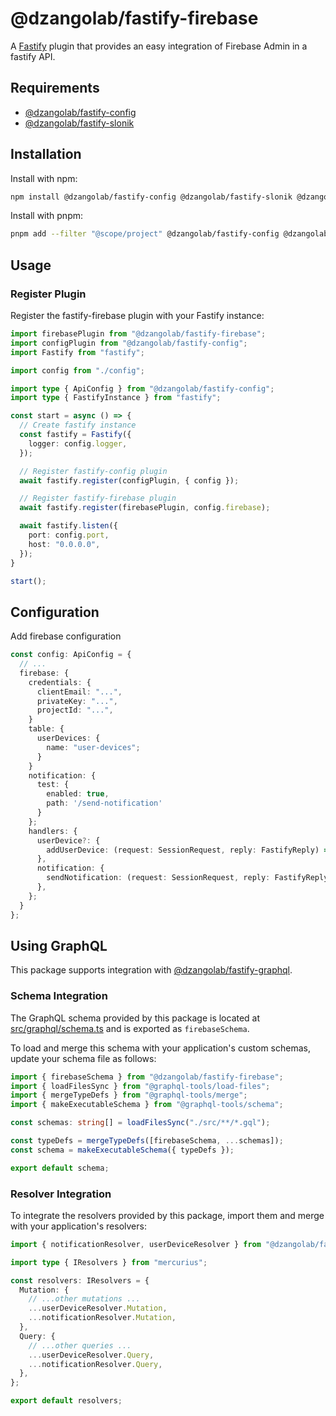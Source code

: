 # @dzangolab/fastify-firebase

A [Fastify](https://github.com/fastify/fastify) plugin that provides an easy integration of Firebase Admin in a fastify API.

## Requirements

* [@dzangolab/fastify-config](../config/)
* [@dzangolab/fastify-slonik](../slonik/)

## Installation

Install with npm:

```bash
npm install @dzangolab/fastify-config @dzangolab/fastify-slonik @dzangolab/fastify-firebase
```

Install with pnpm:

```bash
pnpm add --filter "@scope/project" @dzangolab/fastify-config @dzangolab/fastify-slonik @dzangolab/fastify-firebase
```

## Usage

### Register Plugin

Register the fastify-firebase plugin with your Fastify instance:

```typescript
import firebasePlugin from "@dzangolab/fastify-firebase";
import configPlugin from "@dzangolab/fastify-config";
import Fastify from "fastify";

import config from "./config";

import type { ApiConfig } from "@dzangolab/fastify-config";
import type { FastifyInstance } from "fastify";

const start = async () => {
  // Create fastify instance
  const fastify = Fastify({
    logger: config.logger,
  });

  // Register fastify-config plugin
  await fastify.register(configPlugin, { config });

  // Register fastify-firebase plugin
  await fastify.register(firebasePlugin, config.firebase);

  await fastify.listen({
    port: config.port,
    host: "0.0.0.0",
  });
}

start();
```

## Configuration

Add firebase configuration

```typescript
const config: ApiConfig = {
  // ...
  firebase: {
    credentials: {
      clientEmail: "...",
      privateKey: "...",
      projectId: "...",
    }
    table: {
      userDevices: {
        name: "user-devices";
      }
    }
    notification: {
      test: {
        enabled: true,
        path: '/send-notification'
      }
    };
    handlers: {
      userDevice?: {
        addUserDevice: (request: SessionRequest, reply: FastifyReply) => Promise<void>
      },
      notification: {
        sendNotification: (request: SessionRequest, reply: FastifyReply) => Promise<void>
      },
    };
  }
};
```

## Using GraphQL

This package supports integration with [@dzangolab/fastify-graphql](../graphql/).

### Schema Integration

The GraphQL schema provided by this package is located at [src/graphql/schema.ts](./src/graphql/schema.ts) and is exported as `firebaseSchema`.

To load and merge this schema with your application's custom schemas, update your schema file as follows:

```typescript
import { firebaseSchema } from "@dzangolab/fastify-firebase";
import { loadFilesSync } from "@graphql-tools/load-files";
import { mergeTypeDefs } from "@graphql-tools/merge";
import { makeExecutableSchema } from "@graphql-tools/schema";

const schemas: string[] = loadFilesSync("./src/**/*.gql");

const typeDefs = mergeTypeDefs([firebaseSchema, ...schemas]);
const schema = makeExecutableSchema({ typeDefs });

export default schema;
```

### Resolver Integration

To integrate the resolvers provided by this package, import them and merge with your application's resolvers:

```typescript
import { notificationResolver, userDeviceResolver } from "@dzangolab/fastify-firebase";

import type { IResolvers } from "mercurius";

const resolvers: IResolvers = {
  Mutation: {
    // ...other mutations ...
    ...userDeviceResolver.Mutation,
    ...notificationResolver.Mutation,
  },
  Query: {
    // ...other queries ...
    ...userDeviceResolver.Query,
    ...notificationResolver.Query,
  },
};

export default resolvers;
```
